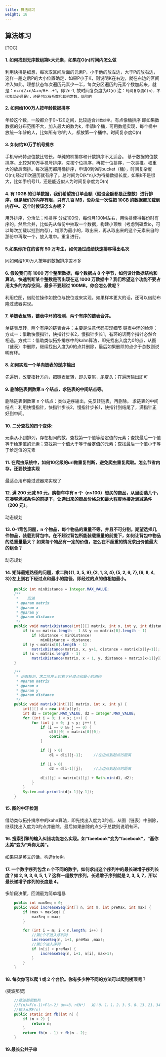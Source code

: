 ```yaml
---
title: 算法练习
weight: 18
---
```

## 算法练习
[TOC]


#### 1. 如何找到无序数组第k大元素，如果在O(n)时间内怎么做
利用快排是细想，每次取区间后面的元素P，小于他的放左边，大于P的放右边，这样一趟之后P的大小位置确定，如果P小于K，则说明K在右边，就在右边的区间冲入如此。理想状态每次遍历元素少一半，每次分区遍历的元素个数加起来，就是：n+n/2+n/4+n/8+…+1。即2n-1, 故时间复杂度为O(n)
注：`时间复杂度O(n)，不代表就必须是n，还是可以有系数和其他常数，低阶的`

#### 2. 如何给100万人按年龄数据排序
年龄这个数，一般都介于0~120之间，比较适合`计数排序`。有点像桶排序
即如果数数据的分布范围不大，加入最大的数为k，申请k个桶，可用数组实现，每个桶中放统一年龄的人，比如所有1岁的人，都放第一个桶中。时间复杂度O(n)

#### 3. 如何给10万手机号排序
手机号码特点位数比较长，单纯的桶排序和计数排序不太适合。
基于数据的位数排序。比较对10万手机号排序。先按个位排序，再按十位排序，一次类推。权重大的放后面排。每次遍历都用桶排序，申请0到9的bucket（桶），时间复杂度O(n);经过11次遍历就有序了。总时间为O(k*n),k为待排数据长度，如果k不是很大，比如手机号11，还是能近似人为时间复杂度为O(n)

#### 4. 有 10GB 的订单数据，我们希望按订单金额（假设金额都是正整数）进行排序，但是我们的内存有限，只有几百 MB，没办法一次性把 10GB 的数据都加载到内存中。这个时候该怎么办呢？
用外排序，分治法；堆排序
分成100份，每份月100M左右，用快排使得每份时有序的。然后合并，比如先从每份中抽取一个数据，构建小顶堆（考虑到磁盘io，可以每次加载以批到内存），堆顶为最小的，取出来，再从取出来的这个元素来自的那份中再取一个，放入堆中。重复进行。

#### 5.如果你所在的省有 50 万考生，如何通过成绩快速排序得出名次
同如何给100万人按年龄数据排序差不多

#### 6. 假设我们有 1000 万个整型数据，每个数据占 8 个字节，如何设计数据结构和算法，快速判断某个整数是否出现在这 1000 万数据中？我们希望这个功能不要占用太多的内存空间，最多不要超过 100MB，你会怎么做呢？
利用位图，借助位操作如按位与按位或来实现。如果样本更大的话，还可以借助布隆过滤器实现。

#### 7. 单链表反转，链表中环的检测，两个有序的链表合并。
单链表反转，两个有序的链表合并：主要是注意代码实现细节
链表中环的检测：方式一：借助快慢指针，快指针步长2，慢指针步长1，有环的话两个指针必然会相遇。方式二：借助类似拓扑排序中的kahn算法，即先找出入度为0的点，从图（链表）中删除，继续找出入度为0的点并删除，最后如果删除的点少于总数则说明有环。

#### 8. 如何实现一个单向链表的逆序输出
先遍历，改变指针方向，把链表反转，即头变尾，尾变头；在遍历输出即可

#### 9. 删除链表倒数第 n 个结点，求链表的中间结点等。
删除链表倒数第 n 个结点：类似逆序输出，先反转链表，再删除。
求链表的中间结点：利用快慢指针，快指针步长2，慢指针步长1，快指针到结尾了，满指针正好到中间。

#### 10. 二分查找的四个变体:
元素从小到排列，存在相同的数，查找第一个值等给定值的元素；查找最后一个值等于给定值的元素；查找第一个值大于等于给定值的元素；查找最后一个值小于等于给定值的元素

#### 11. 在爬虫系统中，如何10亿级的url做重复判断，避免爬虫重复爬取。怎么节省内存，还要快速实现
最适合用布隆过滤器来实现了

#### 12. 满 200 元减 50 元，购物车中有 n 个（n>100）想买的商品，从里面选几个，在凑够满减条件的前提下，让选出来的商品价格总和最大程度地接近满减条件（200 元）。
动态规划

#### 13. 0-1背包问题，n 个物品，每个物品的重量不等，并且不可分割。期望选择几件物品，装载到背包中。在不超过背包所能装载重量的前提下，如何让背包中物品的总重量最大？ 如果每个物品有一定的价值，怎么在不超重的情况求出价值最大的组合？
动态规划

#### 14. 矩阵最短路径的问题，求二阶{{1, 3, 5, 9},{2, 1, 3, 4},{5, 2, 6, 7},{6, 8, 4, 3}}左上到右下经过点和最小的路径，即经过的点的值相加最小。
```java
	public int minDistance = Integer.MAX_VALUE;
	/**
	 *    回溯
	 * @param matrix
	 * @param x
	 * @param y
	 * @param distance
	 */
	public void matrixDistance(int[][] matrix, int x, int y, int distance) {
		if (x == matrix.length - 1 && y == matrix[0].length - 1)
			if (distance < minDistance)
				minDistance = distance;
		if (y < matrix[0].length - 1)
			matrixDistance(matrix, x, y+1, distance + matrix[x][y+1]);
		if (x < matrix.length - 1)
			matrixDistance(matrix, x + 1, y, distance + matrix[x+1][y]);
	}

	/**
	 * 动态规划，求二阶左上到右下经过点和最小的路径
	 * @param matrix
	 * @param x
	 * @param y
	 * @param distance
	 */
	public void matrixD(int[][] matrix, int x, int y) {
		int[][] d = new int[x][y];
		int d1 = Integer.MAX_VALUE, d2 = Integer.MAX_VALUE;
		for (int i = 0; i < x; i++) {
			for (int j = 0; j < y; j++) {
				if (i == 0 && j == 0) {
					d[0][0] = matrix[0][0];
					continue;
				}
				
				if (j > 0)
					d1 = d[i][j-1];  	//左边点到起点的距离
				
				if (i > 0)
					d2 = d[i-1][j];		//上边点到起点的距离
				
				d[i][j] = matrix[i][j] + Math.min(d1, d2);
			}
		}
		System.out.println(d[x-1][y-1]);
	}
```

#### 15. 图的中环检测
借助类似拓扑排序中的kahn算法，即先找出入度为0的点，从图（链表）中删除，继续找出入度为0的点并删除，最后如果删除的点少于总数则说明有环。

#### 16. 搜索引擎的输入纠错功能怎么实现。如“faeebook”变为“facebook”，“基你太美”变为“鸡你太美”。
如果只是英文的话，构造trie树，

#### 17. 一个数字序列包含 n 个不同的数字，如何求出这个序列中的最长递增子序列长度？如 2, 9, 3, 6, 5, 1, 7 这样一组数字序列，长递增子序列就是 2, 3, 5, 7，所以最长递增子序列的长度是 4。
多阶段决策，回溯最为简单粗暴
```java
	public int maxSeq = 0;
	public void increaseSeq(int[] n, int m, int preMax, int max) {
		if (max > maxSeq) {
			maxSeq = max;
		}
		
		for (int i = m; i < n.length; i++) {
			//第i个不进入序列时
			increaseSeq(n, i+1, preMax ,max);
			//第i个进入序列
			if (n[i] > preMax) {
				increaseSeq(n, i+1, n[i], max+1);
			}
		}
	}
```

#### 18. 每次你可以爬 1 或 2 个台阶。你有多少种不同的方法可以爬到楼顶呢？
(斐波那契)
```java
	//斐波那契数列
	//F(n)=F(n-1)+F(n-2)（n>=3，n∈N*）  如：0、1、1、2、3、5、8、13、21、34、……
	//输入n求F(n)
	public static int fb(int n) {
		if (n < 2) {
			return n;
		}
		return fb(n - 1) + fb(n - 2);
	}
```

#### 19.最长公共子串


